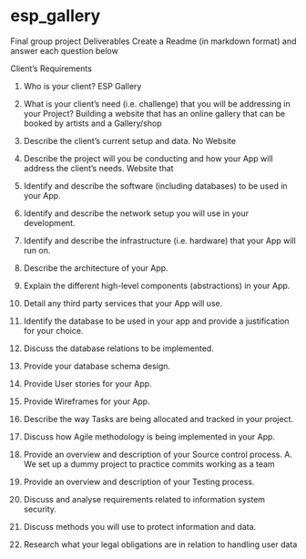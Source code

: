 # esp_gallery
Final group project
Deliverables
Create a Readme
(in markdown format) and answer each question below

Client’s Requirements
1. Who is your client?
ESP Gallery

2. What is your client’s need (i.e. challenge) that you will be addressing in your
Project?
Building a website that has an online gallery that can be booked by artists and a Gallery/shop 

3. Describe the client’s current setup and data.
No Website

4. Describe the project will you be conducting and how your App will address the client’s needs.
Website that 

5. Identify and describe the software (including databases) to be used in your
App.

6. Identify and describe the network setup you will use in your development.

7. Identify and describe the infrastructure (i.e. hardware) that your App will run on.

8. Describe the architecture of your App.

9. Explain the different high-level components (abstractions) in your App.

10. Detail any third party services that your App will use.

11. Identify the database to be used in your app and provide a justification for your choice.

12. Discuss the database relations to be implemented.

13. Provide your database schema design.

14. Provide User stories for your App.

15. Provide Wireframes for your App.

16. Describe the way Tasks are being allocated and tracked in your project.

17. Discuss how Agile methodology is being implemented in your App.

18. Provide an overview and description of your Source control process.
A. We set up a dummy project to practice commits working as a team

19. Provide an overview and description of your Testing process.

20. Discuss and analyse requirements related to information system security.

21. Discuss methods you will use to protect information and data.

22. Research what your legal obligations are in relation to handling user data
